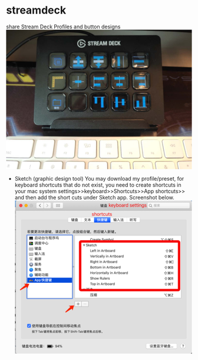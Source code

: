 # streamdeck
share Stream Deck Profiles and button designs
![avatar](https://github.com/bikmanwei/streamdeck/blob/master/Sketch%20Demo%20photo.jpg)
- Sketch (graphic design tool) 
You may download my profile/preset, for keyboard shortcuts that do not exist, you need to create shortcuts in your mac system settings>>keyboard>>Shortcuts>>App shortcuts>> and then add the short cuts under Sketch app. Screenshot below.
![avatar](https://github.com/bikmanwei/streamdeck/blob/master/shortcuts.png)
